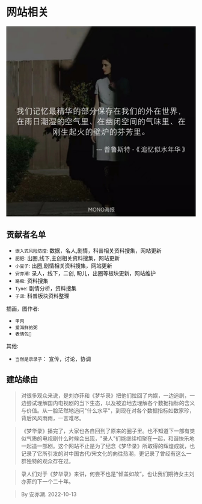 # 网站相关

![](/image/lu/to-cc.jpg)

## 贡献者名单

* `嵌入式风险防控`: 数据，名人,剧情，科普相关资料搜集，网站更新
* `肥肥`: 出圈,线下,主创相关资料搜集，网站更新
* `小豆子`: 出圈,剧情相关资料搜集，网站更新
* `安亦潮`: 录人，线下，二创, 盼儿，出圈等板块更新，网站维护
* `路痴`: 资料搜集
* `Tyne`: 剧情分析，资料搜集
* `子潇`: 科普板块资料整理

插画，图作者:

* `甲丙`
* `爱海鲜的粥`
* `表情包💬`

其他:

* `当然是录录子`： 宣传，讨论，协调

## 建站缘由

> 对很多观众来说，是刘亦菲和《梦华录》把他们拉回了内娱，一边追剧，一边尝试理解国内电视剧的当下生态，以及被迫地去理解各个数据指标的含义与价值。从一脸茫然地追问"什么水平"，到现在对各个数据指标如数家珍，背后风风雨雨，一言难尽。

> 《梦华录》播完了，大家也各自回到了原来的圈子里。也不知道下一部有类似气质的电视剧什么时候会出现，"录人"们能继续相聚在一起，和谐快乐地一起追一部剧。这个网站不止是为了纪念《梦华录》所取得的辉煌成就，也记录了它所引发的对中国古代/宋文化的向往热潮，更记录了曾经有这么一群独特的观众存在过。

> 录人们对于《梦华录》来讲，何尝不也是”倾盖如故”。也让我们期待女主刘亦菲的下一个二十年。

> By 安亦潮. 2022-10-13
